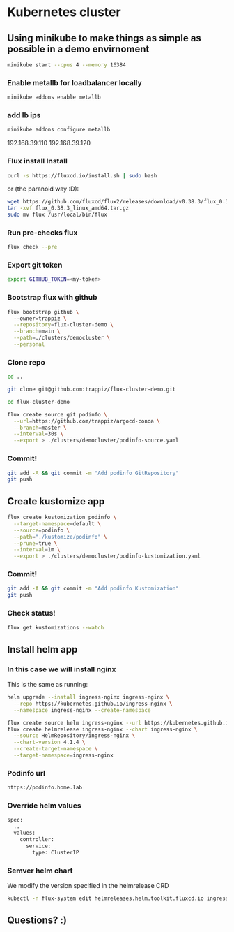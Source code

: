 # Kubernetes cluster
## Using minikube to make things as simple as possible in a demo envirnoment

```bash
minikube start --cpus 4 --memory 16384
```
### Enable metallb for loadbalancer locally
```bash
minikube addons enable metallb
```
### add lb ips

```bash
minikube addons configure metallb
```
192.168.39.110
192.168.39.120

### Flux install Install
```bash
curl -s https://fluxcd.io/install.sh | sudo bash
```

or (the paranoid way :D):

```bash
wget https://github.com/fluxcd/flux2/releases/download/v0.38.3/flux_0.38.3_linux_amd64.tar.gz
tar -xvf flux_0.38.3_linux_amd64.tar.gz
sudo mv flux /usr/local/bin/flux
```

### Run pre-checks flux
```bash
flux check --pre
```

### Export git token
```bash
export GITHUB_TOKEN=<my-token>
```

### Bootstrap flux with github
```bash
flux bootstrap github \                                     
  --owner=trappiz \
  --repository=flux-cluster-demo \
  --branch=main \
  --path=./clusters/democluster \
  --personal
```

### Clone repo
```bash
cd ..

git clone git@github.com:trappiz/flux-cluster-demo.git

cd flux-cluster-demo

flux create source git podinfo \
  --url=https://github.com/trappiz/argocd-conoa \
  --branch=master \
  --interval=30s \
  --export > ./clusters/democluster/podinfo-source.yaml
```

### Commit!
```bash
git add -A && git commit -m "Add podinfo GitRepository"
git push
```

## Create kustomize app

```bash
flux create kustomization podinfo \
  --target-namespace=default \
  --source=podinfo \
  --path="./kustomize/podinfo" \
  --prune=true \
  --interval=1m \
  --export > ./clusters/democluster/podinfo-kustomization.yaml
```
### Commit!
```bash
git add -A && git commit -m "Add podinfo Kustomization"
git push
```


### Check status!
```bash
flux get kustomizations --watch
```

## Install helm app 
### In this case we will install nginx

This is the same as running:

```bash
helm upgrade --install ingress-nginx ingress-nginx \
  --repo https://kubernetes.github.io/ingress-nginx \
  --namespace ingress-nginx --create-namespace
```

```bash
flux create source helm ingress-nginx --url https://kubernetes.github.io/ingress-nginx
flux create helmrelease ingress-nginx --chart ingress-nginx \
  --source HelmRepository/ingress-nginx \
  --chart-version 4.1.4 \
  --create-target-namespace \
  --target-namespace=ingress-nginx
```


### Podinfo url 
```bash
https://podinfo.home.lab
```

### Override helm values

```bash
spec:
  ..
  values:
    controller:
      service:
        type: ClusterIP
```

### Semver helm chart
We modify the version specified in the helmrelease CRD
```bash
kubectl -n flux-system edit helmreleases.helm.toolkit.fluxcd.io ingress-nginx
```


## Questions? :)
